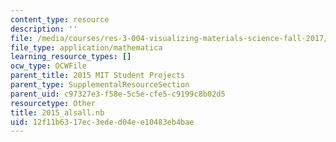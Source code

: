 ```yaml
---
content_type: resource
description: ''
file: /media/courses/res-3-004-visualizing-materials-science-fall-2017/12f11b6317ec3eded04ee10483eb4bae_2015_alsall.nb
file_type: application/mathematica
learning_resource_types: []
ocw_type: OCWFile
parent_title: 2015 MIT Student Projects
parent_type: SupplementalResourceSection
parent_uid: c97327e3-f58e-5c5e-cfe5-c9199c8b02d5
resourcetype: Other
title: 2015_alsall.nb
uid: 12f11b63-17ec-3ede-d04e-e10483eb4bae
---
```

